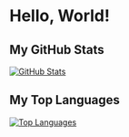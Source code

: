 # Hello, World!

## My GitHub Stats

[![GitHub Stats](https://github-readme-stats.vercel.app/api?username=mirage_109)](https://github.com/anuraghazra/github-readme-stats)

## My Top Languages

[![Top Languages](https://github-readme-stats.vercel.app/api/top-langs/?username=mirage_109&layout=compact)](https://github.com/anuraghazra/github-readme-stats)
